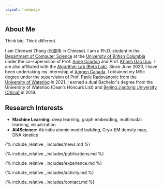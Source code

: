 ```yaml
---
layout: homepage
---
```


## About Me

Think big. Think different. 

I am Chenwei Zhang (<span style="font-family: 'Font Name', Kai; font-size: 100%; background: inherit;">张晨伟</span> in Chinese). I am a Ph.D. student in the [Department of Computer Science](https://www.cs.ubc.ca) at the [University of British Columbia](https://www.ubc.ca) under the co-supervision of Prof. [Anne Condon](https://www.cs.ubc.ca/~condon/) and Prof. [Khanh Dao Duc](https://kdaoduc.com/). I am also affiliated with the [Algorithm Lab (Beta Lab)](https://www.cs.ubc.ca/labs/beta/). Since June 2023, I have been undertaking my internship at [Amgen Canada](https://www.amgen.ca/). I obtained my MSc degree under the supervision of Prof. [Pavle Radovanovic](http://pavlegroup.uwaterloo.ca/) from the [University of Waterloo](https://uwaterloo.ca) in 2021. I earned a dual Bachelor's degree from the University of Waterloo (Dean’s Honours List) and [Beijing Jiaotong University (China)](http://en.njtu.edu.cn) in 2018.

## Research Interests

- **Machine Learning:** deep learning, graph embedding, multimodal learning, visualization
- **AI4Science:** Ab initio atomic model building, Cryo-EM density map, DNA kinetics


{% include_relative _includes/news.md %}
 
{% include_relative _includes/publications.md %}

{% include_relative _includes/experience.md %}

{% include_relative _includes/activity.md %}

{% include_relative _includes/contact.md %}